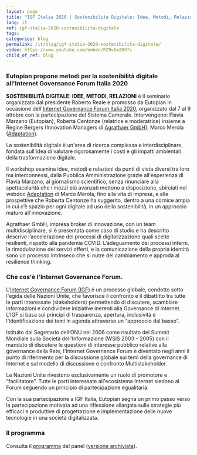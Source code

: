 ```yaml
---
layout: page
title: "IGF Italia 2020 | Sostenibilità Digitale: Idee, Metodi, Relazioni"
lang: it
ref: igf-italia-2020-sostenibilita-digitale
tags:
categories: blog
permalink: /it/blog/igf-italia-2020-sostenibilita-digitale/
video: https://www.youtube.com/embed/RZ9v6m2HSTc
child_of_ref: blog
---
```


### Eutopian propone metodi per la sostenibilità digitale all'Internet Governance Forum Italia 2020

**SOSTENIBILITÀ DIGITALE: IDEE, METODI, RELAZIONI** è il seminario organizzato dal presidente Roberto Reale e promosso da Eutopian in occasione dell'[Internet Governance Forum Italia 2020](http://www.igfitalia2020.it/), organizzato dal 7 al 9 ottobre con la partecipazione del Sistema Camerale.  Intervengono: Flavia Marzano (Eutopian), Roberta Centonze (relatrice e moderatrice) insieme a Regine Bergers (Innovation Managers di [Agrathaer GmbH](http://www.agrathaer.de/)), Marco Merola ([Adaptation](https://www.adaptation.it/)).

La sostenibilità digitale è un'area di ricerca complessa e interdisciplinare, fondata sull'idea di valutare rigorosamente i costi e gli impatti ambientali della trasformazione digitale. 

Il workshop esamina idee, metodi e relazioni da punti di vista diversi tra loro ma interconnessi, dalla Pubblica Amministrazione grazie all'esperienza di Flavia Marzano, al giornalismo scientifico, senza rinunciare alla spettacolarità che i mezzi più avanzati mettono a disposizione, sbirciati nel webdoc [Adaptation](https://www.adaptation.it/) di Marco Merola, fino alla vita di impresa, e alle prospettive che Roberta Centonze ha suggerito, dentro a una cornice ampia in cui c’è spazio per ogni digitale ad uso della sostenibilità, in un approccio maturo all'innovazione.

Agrathaer GmbH, impresa broker di innovazione, con un team multidisciplinare, si è presentata come caso di studio e ha descritto descrive l’accelerazione dei processi di digitalizzazione quali scelte resilienti, rispetto alla pandemia COVID. L’adeguamento dei processi interni, la rimodulazione dei servizi offerti, e la comunicazione della propria identità sono un processo intrinseco che si nutre del cambiamento e approda al resilience thinking. 

### Che cos'è l'Internet Governance Forum.

L'[Internet Governance Forum (IGF)](https://www.intgovforum.org/) è un processo globale, condotto sotto l'egida delle Nazioni Unite, che favorisce il confronto e il dibattitto tra tutte le parti interessate (stakeholders) permettendo di discutere, scambiare informazioni e condividere iniziative inerenti alla Governance di Internet. L'IGF si basa sui principi di trasparenza, apertura, inclusività e l'identificazione dei temi in agenda attraverso un “approccio dal basso”.

Istituito dal Segretario dell’ONU nel 2006 come risultato del Summit Mondiale sulla Società dell’Informazione (WSIS 2003 – 2005) con il mandato di discutere le questioni di interesse pubblico relative alla governance della Rete, l'Internet Governance Forum è diventato negli anni il punto di riferimento per la discussione globale sui temi della governance di Internet e sul modello di discussione e confronto Multistakeholder.

Le Nazioni Unite rivestono esclusivamente un ruolo di promotore e “facilitatore”. Tutte le parti interessate all'ecosistema Internet siedono al Forum seguendo un principio di partecipazione egualitaria.

Con la sua partecipazione a IGF Italia, Eutopian segna un primo passo verso la partecipazione motivata ad una riflessione allargata sulle strategie più efficaci e produttive di progettazione e implementazione delle nuove tecnologie in una società digitalizzata.

### Il programma

Consulta il [programma](http://www.igfitalia2020.it/documenti/sostenibilita_digitale_idee_metodi_relazioni) del panel ([versione archiviata](https://web.archive.org/web/*/http://www.igfitalia2020.it/documenti/sostenibilita_digitale_idee_metodi_relazioni)).
